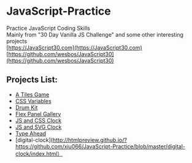 # JavaScript-Practice
Practice JavaScript Coding Skills</br>
Mainly from "30 Day Vanilla JS Challenge" and some other interesting projects</br>
[https://JavaScript30.com](https://JavaScript30.com)</br>
[https://github.com/wesbos/JavaScript30](https://github.com/wesbos/JavaScript30)</br>

## Projects List:
* [A Tiles Game](http://htmlpreview.github.io/?https://github.com/xiu066/JavaScript-Practice/blob/master/A-Tiles-Game/index.html)
* [CSS Variables](http://htmlpreview.github.io/?https://github.com/xiu066/JavaScript-Practice/blob/master/CSS%20Variables/index.html)
* [Drum Kit](http://htmlpreview.github.io/?https://github.com/xiu066/JavaScript-Practice/blob/master/Drum%20Kit/index.html)
* [Flex Panel Gallery](http://htmlpreview.github.io/?https://github.com/xiu066/JavaScript-Practice/blob/master/Flex%20Panel%20Gallery/index.html)
* [JS and CSS Clock](http://htmlpreview.github.io/?https://github.com/xiu066/JavaScript-Practice/blob/master/JS%20and%20CSS%20Clock/index.html)
* [JS and SVG Clock](http://htmlpreview.github.io/?https://github.com/xiu066/JavaScript-Practice/blob/master/JS%20and%20SVG%20Clock/index.html)
* [Type Ahead](http://htmlpreview.github.io/?https://github.com/xiu066/JavaScript-Practice/blob/master/Type%20Ahead/index.html)
* [digital-clock](http://htmlpreview.github.io/?https://github.com/xiu066/JavaScript-Practice/blob/master/digital-clock/index.html）

